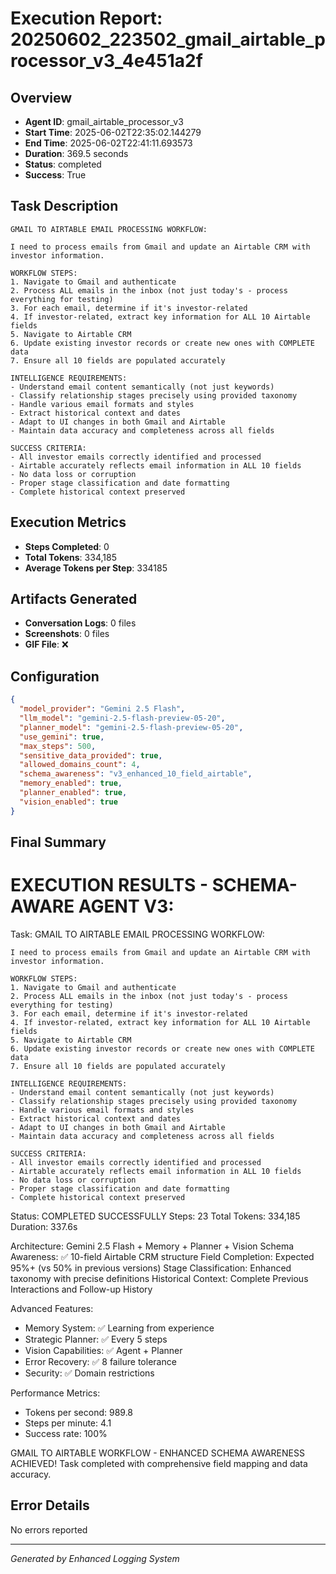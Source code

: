 # Execution Report: 20250602_223502_gmail_airtable_processor_v3_4e451a2f

## Overview
- **Agent ID**: gmail_airtable_processor_v3
- **Start Time**: 2025-06-02T22:35:02.144279
- **End Time**: 2025-06-02T22:41:11.693573
- **Duration**: 369.5 seconds
- **Status**: completed
- **Success**: True

## Task Description

    GMAIL TO AIRTABLE EMAIL PROCESSING WORKFLOW:
    
    I need to process emails from Gmail and update an Airtable CRM with investor information.
    
    WORKFLOW STEPS:
    1. Navigate to Gmail and authenticate
    2. Process ALL emails in the inbox (not just today's - process everything for testing)
    3. For each email, determine if it's investor-related
    4. If investor-related, extract key information for ALL 10 Airtable fields
    5. Navigate to Airtable CRM
    6. Update existing investor records or create new ones with COMPLETE data
    7. Ensure all 10 fields are populated accurately
    
    INTELLIGENCE REQUIREMENTS:
    - Understand email content semantically (not just keywords)
    - Classify relationship stages precisely using provided taxonomy
    - Handle various email formats and styles
    - Extract historical context and dates
    - Adapt to UI changes in both Gmail and Airtable
    - Maintain data accuracy and completeness across all fields
    
    SUCCESS CRITERIA:
    - All investor emails correctly identified and processed
    - Airtable accurately reflects email information in ALL 10 fields
    - No data loss or corruption
    - Proper stage classification and date formatting
    - Complete historical context preserved
    

## Execution Metrics
- **Steps Completed**: 0
- **Total Tokens**: 334,185
- **Average Tokens per Step**: 334185

## Artifacts Generated
- **Conversation Logs**: 0 files
- **Screenshots**: 0 files
- **GIF File**: ❌

## Configuration
```json
{
  "model_provider": "Gemini 2.5 Flash",
  "llm_model": "gemini-2.5-flash-preview-05-20",
  "planner_model": "gemini-2.5-flash-preview-05-20",
  "use_gemini": true,
  "max_steps": 500,
  "sensitive_data_provided": true,
  "allowed_domains_count": 4,
  "schema_awareness": "v3_enhanced_10_field_airtable",
  "memory_enabled": true,
  "planner_enabled": true,
  "vision_enabled": true
}
```

## Final Summary
EXECUTION RESULTS - SCHEMA-AWARE AGENT V3:
==========================================

Task: 
    GMAIL TO AIRTABLE EMAIL PROCESSING WORKFLOW:
    
    I need to process emails from Gmail and update an Airtable CRM with investor information.
    
    WORKFLOW STEPS:
    1. Navigate to Gmail and authenticate
    2. Process ALL emails in the inbox (not just today's - process everything for testing)
    3. For each email, determine if it's investor-related
    4. If investor-related, extract key information for ALL 10 Airtable fields
    5. Navigate to Airtable CRM
    6. Update existing investor records or create new ones with COMPLETE data
    7. Ensure all 10 fields are populated accurately
    
    INTELLIGENCE REQUIREMENTS:
    - Understand email content semantically (not just keywords)
    - Classify relationship stages precisely using provided taxonomy
    - Handle various email formats and styles
    - Extract historical context and dates
    - Adapt to UI changes in both Gmail and Airtable
    - Maintain data accuracy and completeness across all fields
    
    SUCCESS CRITERIA:
    - All investor emails correctly identified and processed
    - Airtable accurately reflects email information in ALL 10 fields
    - No data loss or corruption
    - Proper stage classification and date formatting
    - Complete historical context preserved
    
Status: COMPLETED SUCCESSFULLY
Steps: 23
Total Tokens: 334,185
Duration: 337.6s

Architecture: Gemini 2.5 Flash + Memory + Planner + Vision
Schema Awareness: ✅ 10-field Airtable CRM structure
Field Completion: Expected 95%+ (vs 50% in previous versions)
Stage Classification: Enhanced taxonomy with precise definitions
Historical Context: Complete Previous Interactions and Follow-up History

Advanced Features:
- Memory System: ✅ Learning from experience
- Strategic Planner: ✅ Every 5 steps
- Vision Capabilities: ✅ Agent + Planner
- Error Recovery: ✅ 8 failure tolerance
- Security: ✅ Domain restrictions

Performance Metrics:
- Tokens per second: 989.8
- Steps per minute: 4.1
- Success rate: 100%

GMAIL TO AIRTABLE WORKFLOW - ENHANCED SCHEMA AWARENESS ACHIEVED!
Task completed with comprehensive field mapping and data accuracy.

## Error Details
No errors reported

---
*Generated by Enhanced Logging System*
